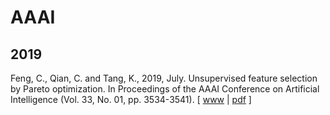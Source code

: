 # AAAI

## 2019

Feng, C., Qian, C. and Tang, K., 2019, July. Unsupervised feature selection by Pareto optimization. In Proceedings of the AAAI Conference on Artificial Intelligence (Vol. 33, No. 01, pp. 3534-3541). [ [www](https://ojs.aaai.org/index.php/AAAI/article/view/4232) | [pdf](https://ojs.aaai.org/index.php/AAAI/article/view/4232/4110) ]
